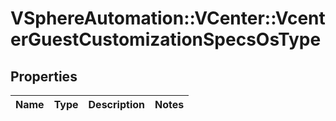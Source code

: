 # VSphereAutomation::VCenter::VcenterGuestCustomizationSpecsOsType

## Properties
Name | Type | Description | Notes
------------ | ------------- | ------------- | -------------


